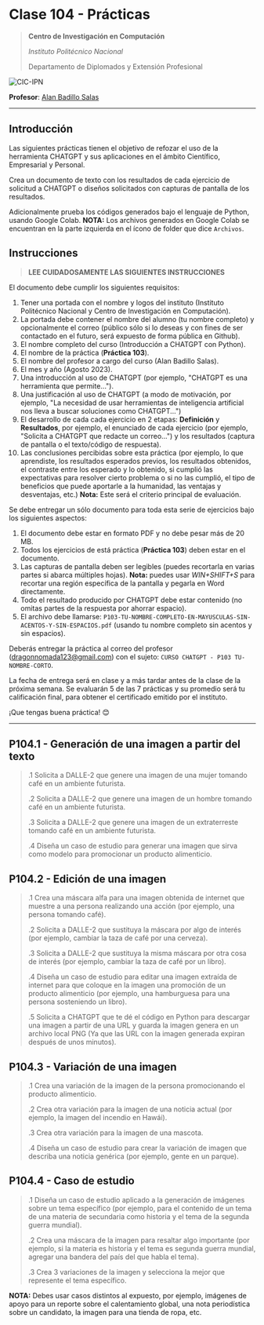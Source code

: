# Clase 104 - Prácticas

> **Centro de Investigación en Computación**
>
> *Instituto Politécnico Nacional*
>
> Departamento de Diplomados y Extensión Profesional
>

![CIC-IPN](https://www.cic.ipn.mx/images/logos/logositiocicletras.png)

**Profesor**: [Alan Badillo Salas](alan@nomadacode.com)

---

## Introducción

Las siguientes prácticas tienen el objetivo de refozar el uso de la herramienta CHATGPT y sus aplicaciones en el ámbito Científico, Empresarial y Personal.

Crea un documento de texto con los resultados de cada ejercicio de solicitud a CHATGPT o diseños solicitados con capturas de pantalla de los resultados.

Adicionalmente prueba los códigos generados bajo el lenguaje de Python, usando Google Colab. **NOTA:** Los archivos generados en Google Colab se encuentran en la parte izquierda en el ícono de folder que dice `Archivos`.

## Instrucciones

> **LEE CUIDADOSAMENTE LAS SIGUIENTES INSTRUCCIONES**

El documento debe cumplir los siguientes requisitos:

1. Tener una portada con el nombre y logos del instituto (Instituto Politécnico Nacional y Centro de Investigación en Computación).
2. La portada debe contener el nombre del alumno (tu nombre completo) y opcionalmente el correo (público sólo si lo deseas y con fines de ser contactado en el futuro, será expuesto de forma pública en Github).
3. El nombre completo del curso (Introducción a CHATGPT con Python).
4. El nombre de la práctica (**Práctica 103**).
5. El nombre del profesor a cargo del curso (Alan Badillo Salas).
6. El mes y año (Agosto 2023).
7. Una introducción al uso de CHATGPT (por ejemplo, "CHATGPT es una herramienta que permite...").
8. Una justificación al uso de CHATGPT (a modo de motivación, por ejemplo, "La necesidad de usar herramientas de inteligencia artificial nos lleva a buscar soluciones como CHATGPT...")
9. El desarrollo de cada cada ejercicio en 2 etapas: **Definición** y **Resultados**, por ejemplo, el enunciado de cada ejercicio (por ejemplo, "Solicita a CHATGPT que redacte un correo...") y los resultados (captura de pantalla o el texto/código de respuesta).
10. Las conclusiones percibidas sobre esta práctica (por ejemplo, lo que aprendiste, los resultados esperados previos, los resultados obtenidos, el contraste entre los esperado y lo obtenido, si cumplió las expectativas para resolver cierto problema o si no las cumplió, el tipo de beneficios que puede aportarle a la humanidad, las ventajas y desventajas, etc.) **Nota:** Este será el criterio principal de evaluación.

Se debe entregar un sólo documento para toda esta serie de ejercicios bajo los siguientes aspectos:

1. El documento debe estar en formato PDF y no debe pesar más de 20 MB.
2. Todos los ejercicios de está práctica (**Práctica 103**) deben estar en el documento.
3. Las capturas de pantalla deben ser legibles (puedes recortarla en varias partes si abarca múltiples hojas). **Nota:** puedes usar *WIN+SHIFT+S* para recortar una región específica de la pantalla y pegarla en Word directamente.
4. Todo el resultado producido por CHATGPT debe estar contenido (no omitas partes de la respuesta por ahorrar espacio).
5. El archivo debe llamarse: `P103-TU-NOMBRE-COMPLETO-EN-MAYUSCULAS-SIN-ACENTOS-Y-SIN-ESPACIOS.pdf` (usando tu nombre completo sin acentos y sin espacios).

Deberás entregar la práctica al correo del profesor ([dragonnomada123@gmail.com](dragonnomada123@gmail.com)) con el sujeto: `CURSO CHATGPT - P103 TU-NOMBRE-CORTO`.

La fecha de entrega será en clase y a más tardar antes de la clase de la próxima semana. Se evaluarán 5 de las 7 prácticas y su promedio será tu calificación final, para obtener el certificado emitido por el instituto.

¡Que tengas buena práctica! 😊

---

## P104.1 - Generación de una imagen a partir del texto

> .1 Solicita a DALLE-2 que genere una imagen de una mujer tomando café en un ambiente futurista.
>
>
> .2 Solicita a DALLE-2 que genere una imagen de un hombre tomando café en un ambiente futurista.
>
>
> .3 Solicita a DALLE-2 que genere una imagen de un extraterreste tomando café en un ambiente futurista.
>
> .4 Diseña un caso de estudio para generar una imagen que sirva como modelo para promocionar un producto alimenticio.
>

## P104.2 - Edición de una imagen

> .1 Crea una máscara alfa para una imagen obtenida de internet que muestre a una persona realizando una acción (por ejemplo, una persona tomando café).
>
>
> .2 Solicita a DALLE-2 que sustituya la máscara por algo de interés (por ejemplo, cambiar la taza de café por una cerveza).
>
>
> .3 Solicita a DALLE-2 que sustituya la misma máscara por otra cosa de interés (por ejemplo, cambiar la taza de café por un libro).
>
> .4 Diseña un caso de estudio para editar una imagen extraída de internet para que coloque en la imagen una promoción de un producto alimenticio (por ejemplo, una hamburguesa para una persona sosteniendo un libro).
>
> .5 Solicita a CHATGPT que te dé el código en Python para descargar una imagen a partir de una URL y guarda la imagen genera en un archivo local PNG (Ya que las URL con la imagen generada expiran después de unos minutos).
>

## P104.3 - Variación de una imagen

> .1 Crea una variación de la imagen de la persona promocionando el producto alimenticio.
>
>
> .2 Crea otra variación para la imagen de una noticia actual (por ejemplo, la imagen del incendio en Hawái).
>
>
> .3 Crea otra variación para la imagen de una mascota.
>
> .4 Diseña un caso de estudio para crear la variación de imagen que describa una noticia genérica (por ejemplo, gente en un parque).
>

## P104.4 - Caso de estudio

> .1 Diseña un caso de estudio aplicado a la generación de imágenes sobre un tema específico (por ejemplo, para el contenido de un tema de una materia de secundaria como historia y el tema de la segunda guerra mundial).
>
> .2 Crea una máscara de la imagen para resaltar algo importante (por ejemplo, si la materia es historia y el tema es segunda guerra mundial, agregar una bandera del país del que habla el tema).
>
> .3 Crea 3 variaciones de la imagen y selecciona la mejor que represente el tema específico.
>

**NOTA:** Debes usar casos distintos al expuesto, por ejemplo, imágenes de apoyo para un reporte sobre el calentamiento global, una nota periodística sobre un candidato, la imagen para una tienda de ropa, etc.
